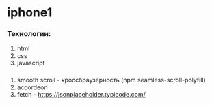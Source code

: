 # iphone1
### Технологии:
1. html 
2. css
3.  javascript
### 
1. smooth scroll - кроссбраузерность (npm seamless-scroll-polyfill)
2. accordeon
3. fetch - https://jsonplaceholder.typicode.com/
